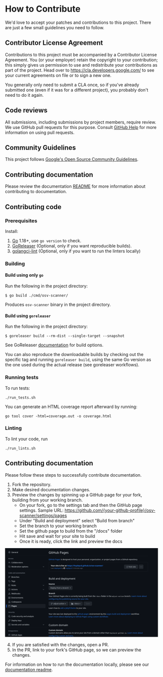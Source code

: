 # How to Contribute

We'd love to accept your patches and contributions to this project. There are
just a few small guidelines you need to follow.

## Contributor License Agreement

Contributions to this project must be accompanied by a Contributor License
Agreement. You (or your employer) retain the copyright to your contribution;
this simply gives us permission to use and redistribute your contributions as
part of the project. Head over to <https://cla.developers.google.com/> to see
your current agreements on file or to sign a new one.

You generally only need to submit a CLA once, so if you've already submitted one
(even if it was for a different project), you probably don't need to do it
again.

## Code reviews

All submissions, including submissions by project members, require review. We
use GitHub pull requests for this purpose. Consult
[GitHub Help](https://help.github.com/articles/about-pull-requests/) for more
information on using pull requests.

## Community Guidelines

This project follows
[Google's Open Source Community Guidelines](https://opensource.google.com/conduct/).

## Contributing documentation
Please review the documentation [README](docs/README.md) for more information about contributing to documentation.

## Contributing code

### Prerequisites
Install:
1. [Go](https://go.dev/) 1.18+, use `go version` to check.
2. [GoReleaser](https://goreleaser.com/) (Optional, only if you want reproducible builds).
3. [golangci-lint](https://golangci-lint.run/) (Optional, only if you want to run the linters locally)

### Building

#### Build using only `go`

Run the following in the project directory:
```shell
$ go build ./cmd/osv-scanner/
```
Produces `osv-scanner` binary in the project directory.

#### Build using `goreleaser`

Run the following in the project directory:
```shell
$ goreleaser build --rm-dist --single-target --snapshot
```

See GoReleaser [documentation](https://goreleaser.com/cmd/goreleaser_build/) for build options.

You can also reproduce the downloadable builds by checking out the specific tag and running `goreleaser build`,
using the same Go version as the one used during the actual release (see goreleaser workflows).

### Running tests

To run tests:
```shell
./run_tests.sh
```

You can generate an HTML coverage report afterward by running:

```
go tool cover -html=coverage.out -o coverage.html
```

### Linting
To lint your code, run

```shell
./run_lints.sh
```

## Contributing documentation

Please follow these steps to successfully contribute documentation.

1. Fork the repository.
2. Make desired documentation changes.
3. Preview the changes by spinning up a GitHub page for your fork, building from your working branch.
    - On your fork, go to the settings tab and then the GitHub page settings. Sample URL: https://github.com/{your-github-profile}/osv-scanner/settings/pages
    - Under "Build and deployment" select "Build from branch"
    - Set the branch to your working branch
    - Set the github page to build from the "/docs" folder
    - Hit save and wait for your site to build
    - Once it is ready, click the link and preview the docs

![Image shows the UI settings for building the GitHub page, which is described in step 3 of the contributing documentation instructions.](docs/images/github-page.png)

4. If you are satisfied with the changes, open a PR.
5. In the PR, link to your fork's GitHub page, so we can preview the changes.

For information on how to run the documentation locally, please see our [documentation readme](https://github.com/google/osv-scanner/blob/main/docs/README.md/#running-docs-locally).
